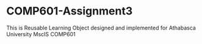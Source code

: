 # COMP601-Assignment3
This is Reusable Learning Object designed and implemented for Athabasca University MscIS COMP601
